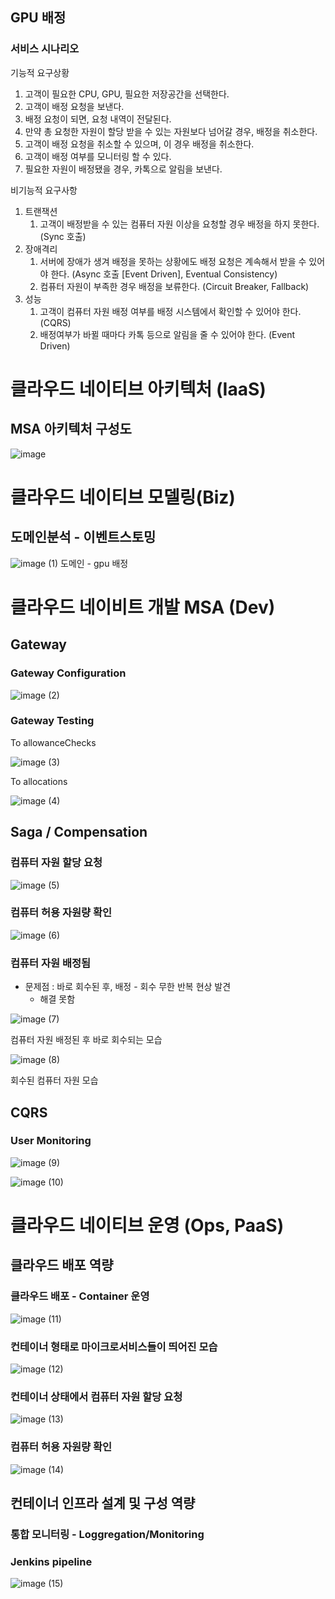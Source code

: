 ## GPU 배정

### 서비스 시나리오

기능적 요구상황

1. 고객이 필요한 CPU, GPU, 필요한 저장공간을 선택한다.
2. 고객이 배정 요청을 보낸다.
3. 배정 요청이 되면, 요청 내역이 전달된다.
4. 만약 총 요청한 자원이 할당 받을 수 있는 자원보다 넘어갈 경우, 배정을 취소한다. 
5. 고객이 배정 요청을 취소할 수 있으며, 이 경우 배정을 취소한다.
6. 고객이 배정 여부를 모니터링 할 수 있다.
7. 필요한 자원이 배정됐을 경우, 카톡으로 알림을 보낸다.

비기능적 요구사항

1. 트랜잭션
    1. 고객이 배정받을 수 있는 컴퓨터 자원 이상을 요청할 경우 배정을 하지 못한다. (Sync 호출)
2. 장애격리
    1. 서버에 장애가 생겨 배정을 못하는 상황에도 배정 요청은 계속해서 받을 수 있어야 한다. (Async 호출 [Event Driven], Eventual Consistency)
    2. 컴퓨터 자원이 부족한 경우 배정을 보류한다. (Circuit Breaker, Fallback)
3. 성능
    1. 고객이 컴퓨터 자원 배정 여부를 배정 시스템에서 확인할 수 있어야 한다. (CQRS)
    2. 배정여부가 바뀔 때마다 카톡 등으로 알림을 줄 수 있어야 한다. (Event Driven)

# 클라우드 네이티브 아키텍처 (IaaS)

## MSA 아키텍처 구성도
![image](https://github.com/user-attachments/assets/a32da621-3be5-4dc6-85bf-491c277a7570)

# 클라우드 네이티브 모델링(Biz)

## 도메인분석 - 이벤트스토밍
![image (1)](https://github.com/user-attachments/assets/e678c625-8719-49de-b863-cc3859f3cb76)
도메인 - gpu 배정



# 클라우드 네이비트 개발 MSA (Dev)

## Gateway

### Gateway Configuration
![image (2)](https://github.com/user-attachments/assets/8acc0784-d7bf-4ea7-89e6-28b51e8cb6dd)


### Gateway Testing

To allowanceChecks

![image (3)](https://github.com/user-attachments/assets/377593ab-2027-4d37-8a0c-fbcb35614321)

To allocations

![image (4)](https://github.com/user-attachments/assets/5f50c269-3d62-4ff9-b6d6-09cd2280ec81)
## Saga / Compensation

### 컴퓨터 자원 할당 요청

![image (5)](https://github.com/user-attachments/assets/f1099eeb-74f2-4231-b5ab-14a8a2782d0c)

### 컴퓨터 허용 자원량 확인

![image (6)](https://github.com/user-attachments/assets/8c7a0647-0c83-402c-9cc4-34aa971868a1)

### 컴퓨터 자원 배정됨

- 문제점 : 바로 회수된 후, 배정 - 회수 무한 반복 현상 발견
    - 해결 못함

![image (7)](https://github.com/user-attachments/assets/c7066006-3e5f-4893-baf2-defb8af3613f)

컴퓨터 자원 배정된 후 바로 회수되는 모습

![image (8)](https://github.com/user-attachments/assets/e721ed47-79a1-4c8b-9dea-dbede73e5233)

회수된 컴퓨터 자원 모습

## CQRS

### User Monitoring

![image (9)](https://github.com/user-attachments/assets/374f8ad4-d79c-4a1a-8c2b-0d3ec56b3f52)

![image (10)](https://github.com/user-attachments/assets/7638b89f-4e93-48bd-b521-9eeedb9c20fd)

# 클라우드 네이티브 운영 (Ops, PaaS)

## 클라우드 배포 역량

### 클라우드 배포 - Container 운영

![image (11)](https://github.com/user-attachments/assets/0ef286cc-dac8-40cd-851a-0ab4c4d13eda)

### 컨테이너 형태로 마이크로서비스들이 띄어진 모습

![image (12)](https://github.com/user-attachments/assets/94ddf0cd-4b40-4e14-bc40-1c43adfb6bb7)

### 컨테이너 상태에서 컴퓨터 자원 할당 요청

![image (13)](https://github.com/user-attachments/assets/308f9ecc-5866-431c-bbf2-b3f60a47025c)

### 컴퓨터 허용 자원량 확인

![image (14)](https://github.com/user-attachments/assets/6dd344cc-ae3f-4c44-aeda-9a0c0a3454d8)

## 컨테이너 인프라 설계 및 구성 역량

### 통합 모니터링 - Loggregation/Monitoring

### Jenkins pipeline

![image (15)](https://github.com/user-attachments/assets/a46d1d91-c0ec-418a-95d3-233da83b8e33)
